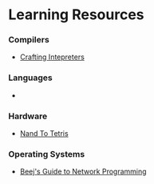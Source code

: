 # Learning Resources

### Compilers
 * [Crafting Intepreters](https://craftinginterpreters.com/)
### Languages 
* 
### Hardware
* [Nand To Tetris](https://www.nand2tetris.org/)
### Operating Systems
 * [Beej's Guide to Network Programming](https://beej.us/guide/bgnet/)
